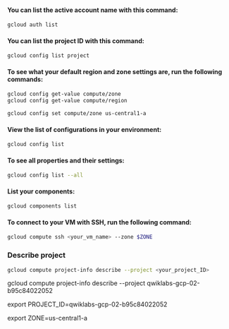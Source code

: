 #### You can list the active account name with this command:

```bash
gcloud auth list
```

#### You can list the project ID with this command:

```bash
gcloud config list project
```

#### To see what your default region and zone settings are, run the following commands:

```bash
gcloud config get-value compute/zone
gcloud config get-value compute/region
```
```bash
gcloud config set compute/zone us-central1-a
```

#### View the list of configurations in your environment:
```bash
gcloud config list
```
 
#### To see all properties and their settings:
```bash
gcloud config list --all
```

#### List your components:
```bash
gcloud components list
```

#### To connect to your VM with SSH, run the following command:
```bash
gcloud compute ssh <your_vm_name> --zone $ZONE
```


### Describe project
```bash
gcloud compute project-info describe --project <your_project_ID>
```

gcloud compute project-info describe --project qwiklabs-gcp-02-b95c84022052

export PROJECT_ID=qwiklabs-gcp-02-b95c84022052

export ZONE=us-central1-a